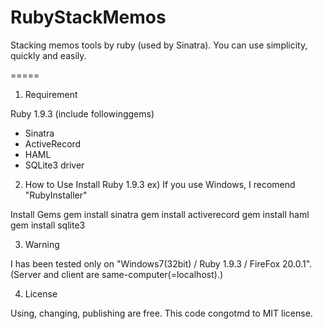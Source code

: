 RubyStackMemos
==============

Stacking memos tools by ruby (used by Sinatra). You can use simplicity, quickly and easily.

=====

1. Requirement

Ruby 1.9.3
(include followinggems)
- Sinatra
- ActiveRecord
- HAML
- SQLite3 driver

2. How to Use
Install Ruby 1.9.3
 ex) If you use Windows, I recomend "RubyInstaller"

Install Gems
 gem install sinatra
 gem install activerecord
 gem install haml
 gem install sqlite3

3. Warning

I has been tested only on "Windows7(32bit) / Ruby 1.9.3 / FireFox 20.0.1".
(Server and client are same-computer(=localhost).)

4. License

Using, changing, publishing are free.
This code congotmd to MIT license.
